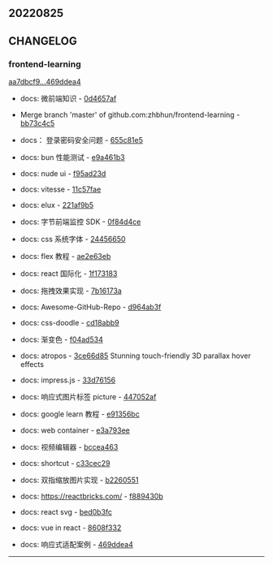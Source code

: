 ## 20220825

## CHANGELOG

### frontend-learning

[aa7dbcf9...469ddea4](https://github.com/zhbhun/frontend-learning/compare/aa7dbcf9...469ddea4)

* docs: 微前端知识 - [0d4657af](https://github.com/zhbhun/frontend-learning/commit/0d4657af8649e30ba53c120b5bf784913db3e78e)
* Merge branch 'master' of github.com:zhbhun/frontend-learning - [bb73c4c5](https://github.com/zhbhun/frontend-learning/commit/bb73c4c5915b540bdecc0965177e225c52dd4e1d)
* docs： 登录密码安全问题 - [655c81e5](https://github.com/zhbhun/frontend-learning/commit/655c81e5f27f1b341fc3451fcdcf066041ad4c52)
* docs: bun 性能测试 - [e9a461b3](https://github.com/zhbhun/frontend-learning/commit/e9a461b3a9eec7a47c2a6db50cbd0b6b7a04374a)
* docs: nude ui - [f95ad23d](https://github.com/zhbhun/frontend-learning/commit/f95ad23d509bbd24fabb15bf2685e1b806c4ab77)
* docs: vitesse - [11c57fae](https://github.com/zhbhun/frontend-learning/commit/11c57fae3d051c1c13e8a83186b08e2a231cd2aa)
* docs: elux - [221af9b5](https://github.com/zhbhun/frontend-learning/commit/221af9b5e953720cedcecaa1ed309bcd214287fd)
* docs: 字节前端监控 SDK - [0f84d4ce](https://github.com/zhbhun/frontend-learning/commit/0f84d4ce074338ba09ddb163fc8e3271e48c4bb2)
* docs: css 系统字体 - [24456650](https://github.com/zhbhun/frontend-learning/commit/24456650ca53adf6aaf60ccd56f7a4752712da7a)
* docs: flex 教程 - [ae2e63eb](https://github.com/zhbhun/frontend-learning/commit/ae2e63ebedfe72b51b4571bf143fb9d4ca16ed2e)
* docs: react 国际化 - [1f173183](https://github.com/zhbhun/frontend-learning/commit/1f17318313fd1f2d399feebd7a0783dd3a45265d)
* docs: 拖拽效果实现 - [7b16173a](https://github.com/zhbhun/frontend-learning/commit/7b16173a5091938352021f9df9662ed3476e9817)
* docs: Awesome-GitHub-Repo - [d964ab3f](https://github.com/zhbhun/frontend-learning/commit/d964ab3fad36f7c1462b7d24430bf7dd3cdae2f0)
* docs: css-doodle - [cd18abb9](https://github.com/zhbhun/frontend-learning/commit/cd18abb98c5e9666ebe6428149dd0de7b901f95b)
* docs: 渐变色 - [f04ad534](https://github.com/zhbhun/frontend-learning/commit/f04ad5348112bd2035f1589acbdfa50e5fb0d6b7)
* docs: atropos - [3ce66d85](https://github.com/zhbhun/frontend-learning/commit/3ce66d8539b60ae7a3be6fb6bb638be3bcccb994)
    Stunning touch-friendly 3D parallax hover effects
    

* docs: impress.js - [33d76156](https://github.com/zhbhun/frontend-learning/commit/33d76156c5b962239128a08256162b23cdbf1888)
* docs: 响应式图片标签 picture - [447052af](https://github.com/zhbhun/frontend-learning/commit/447052afc8bda75f7a1f9d848c80e748defa173c)
* docs: google learn 教程 - [e91356bc](https://github.com/zhbhun/frontend-learning/commit/e91356bc546f5b1936e8200f9d438e1fc0250384)
* docs: web container - [e3a793ee](https://github.com/zhbhun/frontend-learning/commit/e3a793eeab32519f7e475da92fc41233270ede6c)
* docs: 视频编辑器 - [bccea463](https://github.com/zhbhun/frontend-learning/commit/bccea46326d322892c13559ee10c6d377f6f686e)
* docs: shortcut - [c33cec29](https://github.com/zhbhun/frontend-learning/commit/c33cec29a1f8586a0a3bb1ca995c7215b4419394)
* docs: 双指缩放图片实现 - [b2260551](https://github.com/zhbhun/frontend-learning/commit/b226055118a12e1dfc8fa28207b7f86cc8726169)
* docs: https://reactbricks.com/ - [f889430b](https://github.com/zhbhun/frontend-learning/commit/f889430ba9382fcb7bb69a6704df0d7f9cd1d30a)
* docs: react svg - [bed0b3fc](https://github.com/zhbhun/frontend-learning/commit/bed0b3fc1c5a09a053725552bc0708848ec5815a)
* docs: vue in react - [8608f332](https://github.com/zhbhun/frontend-learning/commit/8608f3328ffb7913f2556bcde3faec87d44172f1)
* docs: 响应式适配案例 - [469ddea4](https://github.com/zhbhun/frontend-learning/commit/469ddea4c4dbc9de91d4fd7b190cdab591e64f65)

---

